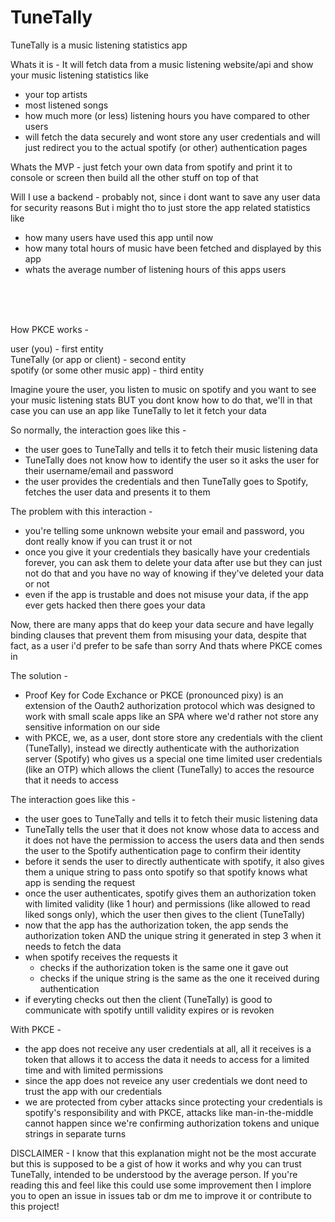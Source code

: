# TuneTally

TuneTally is a music listening statistics app

Whats it is -
It will fetch data from a music listening website/api and show your music listening statistics like

- your top artists
- most listened songs
- how much more (or less) listening hours you have compared to other users
- will fetch the data securely and wont store any user credentials and will just redirect you to the actual spotify (or other) authentication pages

Whats the MVP -
just fetch your own data from spotify and print it to console or screen
then build all the other stuff on top of that

Will I use a backend -
probably not, since i dont want to save any user data for security reasons
But i might tho to just store the app related statistics like

- how many users have used this app until now
- how many total hours of music have been fetched and displayed by this app
- whats the average number of listening hours of this apps users

<br />
<br />
<br />

How PKCE works -

user (you)                           -    first entity  
TuneTally (or app or client)         -    second entity  
spotify (or some other music app)    -    third entity  

Imagine youre the user, you listen to music on spotify and you want to see your music listening stats
BUT you dont know how to do that, we'll in that case you can use an app like TuneTally to let it fetch your data

So normally, the interaction goes like this -
- the user goes to TuneTally and tells it to fetch their music listening data
- TuneTally does not know how to identify the user so it asks the user for their username/email and password
- the user provides the credentials and then TuneTally goes to Spotify, fetches the user data and presents it to them

The problem with this interaction -
- you're telling some unknown website your email and password, you dont really know if you can trust it or not
- once you give it your credentials they basically have your credentials forever, you can ask them to delete your data after use but they can just not do that and you have no way of knowing if they've deleted your data or not
- even if the app is trustable and does not misuse your data, if the app ever gets hacked then there goes your data

Now, there are many apps that do keep your data secure and have legally binding clauses that prevent them from misusing your data, despite that fact, as a user i'd prefer to be safe than sorry
And thats where PKCE comes in

The solution -
- Proof Key for Code Exchance or PKCE (pronounced pixy) is an extension of the Oauth2 authorization protocol which was designed to work with small scale apps like an SPA where we'd rather not store any sensitive information on our side
- with PKCE, we, as a user, dont store store any credentials with the client (TuneTally), instead we directly authenticate with the authorization server (Spotify) who gives us a special one time limited user credentials (like an OTP) which allows the client (TuneTally) to acces the resource that it needs to access

The interaction goes like this -
- the user goes to TuneTally and tells it to fetch their music listening data
- TuneTally tells the user that it does not know whose data to access and it does not have the permission to access the users data and then sends the user to the Spotify authentication page to confirm their identity
- before it sends the user to directly authenticate with spotify, it also gives them a unique string to pass onto spotify so that spotify knows what app is sending the request
- once the user authenticates, spotify gives them an authorization token with limited validity (like 1 hour) and permissions (like allowed to read liked songs only), which the user then gives to the client (TuneTally)
- now that the app has the authorization token, the app sends the authorization token AND the unique string it generated in step 3 when it needs to fetch the data
- when spotify receives the requests it
  - checks if the authorization token is the same one it gave out
  - checks if the unique string is the same as the one it received during authentication
- if everyting checks out then the client (TuneTally) is good to communicate with spotify untill validity expires or is revoken

With PKCE -
- the app does not receive any user credentials at all, all it receives is a token that allows it to access the data it needs to access for a limited time and with limited permissions
- since the app does not reveice any user credentials we dont need to trust the app with our credentials
- we are protected from cyber attacks since protecting your credentials is spotify's responsibility and with PKCE, attacks like man-in-the-middle cannot happen since we're confirming authorization tokens and unique strings in separate turns

DISCLAIMER - I know that this explanation might not be the most accurate but this is supposed to be a gist of how it works and why you can trust TuneTally, intended to be understood by the average person. If you're reading this and feel like this could use some improvement then I implore you to open an issue in issues tab or dm me to improve it or contribute to this project!


<!-- # React + TypeScript + Vite

This template provides a minimal setup to get React working in Vite with HMR and some ESLint rules.

Currently, two official plugins are available:

- [@vitejs/plugin-react](https://github.com/vitejs/vite-plugin-react/blob/main/packages/plugin-react/README.md) uses [Babel](https://babeljs.io/) for Fast Refresh
- [@vitejs/plugin-react-swc](https://github.com/vitejs/vite-plugin-react-swc) uses [SWC](https://swc.rs/) for Fast Refresh

## Expanding the ESLint configuration

If you are developing a production application, we recommend updating the configuration to enable type aware lint rules:

- Configure the top-level `parserOptions` property like this:

```js
export default tseslint.config({
  languageOptions: {
    // other options...
    parserOptions: {
      project: ["./tsconfig.node.json", "./tsconfig.app.json"],
      tsconfigRootDir: import.meta.dirname,
    },
  },
});
```

- Replace `tseslint.configs.recommended` to `tseslint.configs.recommendedTypeChecked` or `tseslint.configs.strictTypeChecked`
- Optionally add `...tseslint.configs.stylisticTypeChecked`
- Install [eslint-plugin-react](https://github.com/jsx-eslint/eslint-plugin-react) and update the config:

```js
// eslint.config.js
import react from "eslint-plugin-react";

export default tseslint.config({
  // Set the react version
  settings: { react: { version: "18.3" } },
  plugins: {
    // Add the react plugin
    react,
  },
  rules: {
    // other rules...
    // Enable its recommended rules
    ...react.configs.recommended.rules,
    ...react.configs["jsx-runtime"].rules,
  },
});
``` -->
